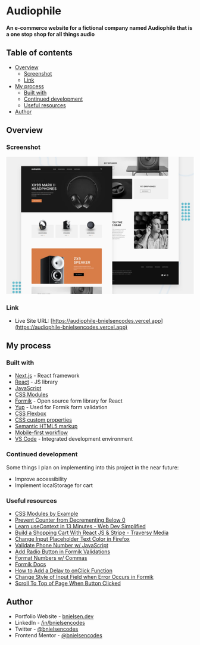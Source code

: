 # Audiophile

#### An e-commerce website for a fictional company named Audiophile that is a one stop shop for all things audio

## Table of contents

- [Overview](#overview)
  - [Screenshot](#screenshot)
  - [Link](#link)
- [My process](#my-process)
  - [Built with](#built-with)
  - [Continued development](#continued-development)
  - [Useful resources](#useful-resources)
- [Author](#author)

## Overview

### Screenshot

![screenshot preview of Audiophile website](public/assets/screenshots/preview.jpg)

### Link

- Live Site URL: [https://audiophile-bnielsencodes.vercel.app](https://audiophile-bnielsencodes.vercel.app)

## My process

### Built with

- [Next.js](https://nextjs.org/) - React framework
- [React](https://reactjs.org/) - JS library
- [JavaScript](https://developer.mozilla.org/en-US/docs/Web/JavaScript)
- [CSS Modules](https://github.com/css-modules/css-modules)
- [Formik](https://formik.org/) - Open source form library for React
- [Yup](https://github.com/jquense/yup) - Used for Formik form validation
- [CSS Flexbox](https://developer.mozilla.org/en-US/docs/Learn/CSS/CSS_layout/Flexbox)
- [CSS custom properties](https://developer.mozilla.org/en-US/docs/Web/CSS/Using_CSS_custom_properties)
- [Semantic HTML5 markup](https://www.w3schools.com/html/html5_semantic_elements.asp)
- [Mobile-first workflow](https://developer.mozilla.org/en-US/docs/Learn/CSS/CSS_layout/Responsive_Design)
- [VS Code](https://code.visualstudio.com/) - Integrated development environment

### Continued development

Some things I plan on implementing into this project in the near future:

- Improve accessibility
- Implement localStorage for cart

### Useful resources

- [CSS Modules by Example](https://www.javascriptstuff.com/css-modules-by-example/)
- [Prevent Counter from Decrementing Below 0](https://stackoverflow.com/questions/48961319/how-to-stop-decrementing-the-value-if-it-is-less-than-zero-in-reactjs)
- [Learn useContext in 13 Minutes - Web Dev Simplified](https://www.youtube.com/watch?v=5LrDIWkK_Bc&t=2s)
- [Build a Shopping Cart With React JS & Stripe - Traversy Media](https://www.youtube.com/watch?v=_8M-YVY76O8)
- [Change Input Placeholder Text Color in Firefox](https://stackoverflow.com/questions/19621306/css-placeholder-text-color-on-firefox)
- [Validate Phone Number w/ JavaScript](https://stackoverflow.com/questions/4338267/validate-phone-number-with-javascript)
- [Add Radio Button in Formik Validations](https://stackoverflow.com/questions/58065376/how-to-add-radio-button-in-formik-validations-reactjs)
- [Format Numbers w/ Commas](https://sabe.io/blog/javascript-format-numbers-commas)
- [Formik Docs](https://formik.org/docs)
- [How to Add a Delay to onClick Function](https://forum.freecodecamp.org/t/how-to-add-a-delay-to-this-onclick-function/282168)
- [Change Style of Input Field when Error Occurs in Formik](https://stackoverflow.com/questions/62256709/change-style-of-existing-input-fields-whenever-error-occurs-in-react-formik/66395574#66395574)
- [Scroll To Top of Page When Button Clicked](https://levelup.gitconnected.com/how-to-create-a-scroll-to-top-button-in-reactjs-7b2f2563d6b0)

## Author

- Portfolio Website - [bnielsen.dev](https://bnielsen.dev)
- LinkedIn - [/in/bnielsencodes](https://linkedin.com/in/bnielsencodes)
- Twitter - [@bnielsencodes](https://twitter.com/bnielsencodes)
- Frontend Mentor - [@bnielsencodes](https://www.frontendmentor.io/profile/bnielsencodes)
